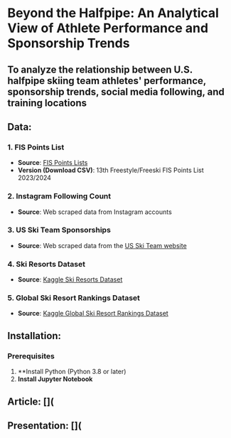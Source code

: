 # Beyond the Halfpipe: An Analytical View of Athlete Performance and Sponsorship Trends

## To analyze the relationship between U.S. halfpipe skiing team athletes' performance, sponsorship trends, social media following, and training locations

## Data:
### 1. FIS Points List
- **Source**: [FIS Points Lists](https://www.fis-ski.com/DB/freestyle-freeski/freeski/fis-points-lists.html?mi=menu-fis-points)
- **Version (Download CSV)**: 13th Freestyle/Freeski FIS Points List 2023/2024

### 2. Instagram Following Count
- **Source**: Web scraped data from Instagram accounts

### 3. US Ski Team Sponsorships
- **Source**: Web scraped data from the [US Ski Team website](https://www.usskiandsnowboard.org/)
  
### 4. Ski Resorts Dataset
- **Source**: [Kaggle Ski Resorts Dataset](https://www.kaggle.com/datasets/ulrikthygepedersen/ski-resorts)

### 5. Global Ski Resort Rankings Dataset
- **Source**: [Kaggle Global Ski Resort Rankings Dataset](https://www.kaggle.com/datasets/fhellander/global-ski-resort-rankings-dataset)

## Installation:
### Prerequisites
1. **Install Python (Python 3.8 or later)
2. **Install Jupyter Notebook**

## Article: [](
  
## Presentation: [](

